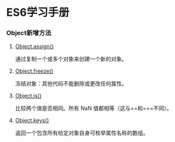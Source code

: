 ﻿# ES6学习手册

### Object新增方法
<ol>
    <li>
        <a href="object-fn/object-assign.js">Object.assign()</a>
        <p>通过复制一个或多个对象来创建一个新的对象。</p>
    </li>
    <li>
        <a href="object-fn/object-freeze.js">Object.freeze()</a>
        <p>冻结对象：其他代码不能删除或更改任何属性。</p>
    </li>
    <li>
        <a href="object-fn/object-is.js">Object.is()</a>
        <p>比较两个值是否相同。所有 NaN 值都相等（这与==和===不同）。</p>
    </li>
    <li>
        <a href="object-fn/object-keys.js">Object.keys()</a>
        <p>返回一个包含所有给定对象自身可枚举属性名称的数组。</p>
    </li>
</ol>
